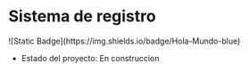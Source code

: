 <h1>Sistema de registro</h1>
![Static Badge](https://img.shields.io/badge/Hola-Mundo-blue)



- Estado del proyecto: En construccion
